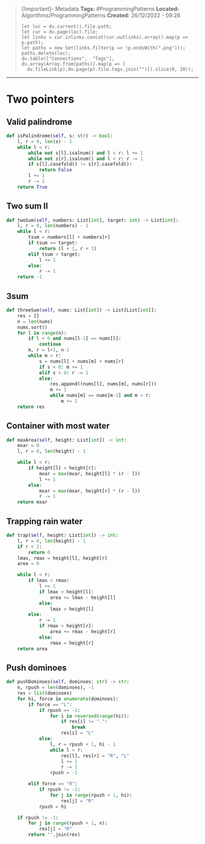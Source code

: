 
> [!important]- Metadata
> **Tags:** #ProgrammingPatterns 
> **Located:** Algorithms/ProgrammingPatterns
> **Created:** 26/12/2022 - 09:26
> ```dataviewjs
>let loc = dv.current().file.path;
>let cur = dv.page(loc).file;
>let links = cur.inlinks.concat(cur.outlinks).array().map(p => p.path);
>let paths = new Set(links.filter(p => !p.endsWith(".png")));
>paths.delete(loc);
>dv.table(["Connections",  "Tags"], dv.array(Array.from(paths)).map(p => [
>   dv.fileLink(p),dv.page(p).file.tags.join("")]).slice(0, 20));
> ```

___
# Two pointers
## Valid palindrome 
```python
def isPalindrome(self, s: str) -> bool:
    l, r = 0, len(s) - 1
    while l < r:
        while not s[l].isalnum() and l < r: l += 1
        while not s[r].isalnum() and l < r: r -= 1
        if s[l].casefold() != s[r].casefold():
            return False
        l += 1
        r -= 1
    return True
```

## Two sum II
```python
def twoSum(self, numbers: List[int], target: int) -> List[int]:
    l, r = 0, len(numbers) - 1
    while l < r:
        tsum = numbers[l] + numbers[r]
        if tsum == target:
            return (l + 1, r + 1)
        elif tsum < target:
            l += 1
        else:
            r -= 1
    return -1
```

## 3sum
```python
def threeSum(self, nums: List[int]) -> List[List[int]]:
    res = []
    n = len(nums)
    nums.sort()
    for l in range(n):
        if l > 0 and nums[l-1] == nums[l]:
            continue
        m, r = l+1, n-1
        while m < r:
            s = nums[l] + nums[m] + nums[r]
            if s < 0: m += 1
            elif s > 0: r -= 1
            else:
                res.append((nums[l], nums[m], nums[r]))
                m += 1
                while nums[m] == nums[m-1] and m < r:
                    m += 1
    return res
```

## Container with most water 
```python
def maxArea(self, height: List[int]) -> int:
    mxar = 0
    l, r = 0, len(height) - 1

    while l < r:
        if height[l] < height[r]:
            mxar = max(mxar, height[l] * (r - l))
            l += 1
        else:
            mxar = max(mxar, height[r] * (r - l))
            r -= 1
    return mxar
```

## Trapping rain water 
```python
def trap(self, height: List[int]) -> int:
    l, r = 0, len(height) - 1
    if r < 2:
        return 0
    lmax, rmax = height[l], height[r]
    area = 0

    while l < r:
        if lmax < rmax:
            l += 1
            if lmax > height[l]:
                area += lmax - height[l]
            else:
                lmax = height[l]
        else:
            r -= 1
            if rmax > height[r]:
                area += rmax - height[r]
            else:
                rmax = height[r]
    return area
```


## Push dominoes 
```python
def pushDominoes(self, dominoes: str) -> str:
    n, rpush = len(dominoes), -1
    res = list(dominoes)
    for hi, force in enumerate(dominoes):
        if force == "L":
            if rpush == -1:
                for i in reversed(range(hi)):
                    if res[i] != ".":
                        break
                    res[i] = "L"
            else:
                l, r = rpush + 1, hi - 1
                while l < r:
                    res[l], res[r] = "R", "L"
                    l += 1
                    r -= 1
                rpush = -1

        elif force == "R":
            if rpush != -1:
                for j in range(rpush + 1, hi):
                    res[j] = "R"
            rpush = hi

    if rpush != -1:
        for j in range(rpush + 1, n):
            res[j] = "R"
        return "".join(res)
```